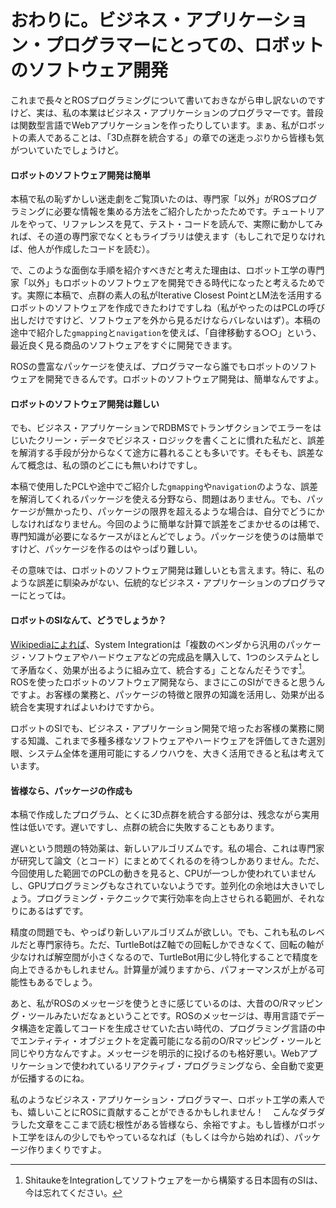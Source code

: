 # おわりに。ビジネス・アプリケーション・プログラマーにとっての、ロボットのソフトウェア開発

これまで長々とROSプログラミングについて書いておきながら申し訳ないのですけど、実は、私の本業はビジネス・アプリケーションのプログラマーです。普段は関数型言語でWebアプリケーションを作ったりしています。まぁ、私がロボットの素人であることは、「3D点群を統合する」の章での迷走っぷりから皆様も気がついていたでしょうけど。

#### ロボットのソフトウェア開発は簡単

本稿で私の恥ずかしい迷走劇をご覧頂いたのは、専門家「以外」がROSプログラミングに必要な情報を集める方法をご紹介したかったためです。チュートリアルをやって、リファレンスを見て、テスト・コードを読んで、実際に動かしてみれば、その道の専門家でなくともライブラリは使えます（もしこれで足りなければ、他人が作成したコードを読む）。

で、このような面倒な手順を紹介すべきだと考えた理由は、ロボット工学の専門家「以外」もロボットのソフトウェアを開発できる時代になったと考えるためです。実際に本稿で、点群の素人の私がIterative Closest PointとLM法を活用するロボットのソフトウェアを作成できたわけですしね（私がやったのはPCLの呼び出しだけですけど、ソフトウェアを外から見るだけならバレないはず）。本稿の途中で紹介した`gmapping`と`navigation`を使えば、「自律移動する○○」という、最近良く見る商品のソフトウェアをすぐに開発できます。

ROSの豊富なパッケージを使えば、プログラマーなら誰でもロボットのソフトウェアを開発できるんです。ロボットのソフトウェア開発は、簡単なんですよ。

#### ロボットのソフトウェア開発は難しい

でも、ビジネス・アプリケーションでRDBMSでトランザクションでエラーをはじいたクリーン・データでビジネス・ロジックを書くことに慣れた私だと、誤差を解消する手段が分からなくて途方に暮れることも多いです。そもそも、誤差なんて概念は、私の頭のどこにも無いわけですし。

本稿で使用したPCLや途中でご紹介した`gmapping`や`navigation`のような、誤差を解消してくれるパッケージを使える分野なら、問題はありません。でも、パッケージが無かったり、パッケージの限界を超えるような場合は、自分でどうにかしなければなりません。今回のように簡単な計算で誤差をごまかせるのは稀で、専門知識が必要になるケースがほとんどでしょう。パッケージを使うのは簡単ですけど、パッケージを作るのはやっぱり難しい。

その意味では、ロボットのソフトウェア開発は難しいとも言えます。特に、私のような誤差に馴染みがない、伝統的なビジネス・アプリケーションのプログラマーにとっては。

#### ロボットのSIなんて、どうでしょうか？

[Wikipediaによれば](https://ja.wikipedia.org/wiki/%E3%82%B7%E3%82%B9%E3%83%86%E3%83%A0%E3%82%A4%E3%83%B3%E3%83%86%E3%82%B0%E3%83%AC%E3%83%BC%E3%82%BF%E3%83%BC)、System Integrationは「複数のベンダから汎用のパッケージ・ソフトウェアやハードウェアなどの完成品を購入して、1つのシステムとして矛盾なく、効果が出るように組み立て、統合する」ことなんだそうです[^14]。ROSを使ったロボットのソフトウェア開発なら、まさにこのSIができると思うんですよ。お客様の業務と、パッケージの特徴と限界の知識を活用し、効果が出る統合を実現すればよいわけですから。

ロボットのSIでも、ビジネス・アプリケーション開発で培ったお客様の業務に関する知識、これまで多種多様なソフトウェアやハードウェアを評価してきた選別眼、システム全体を運用可能にするノウハウを、大きく活用できると私は考えています。

[^14]: ShitaukeをIntegrationしてソフトウェアを一から構築する日本固有のSIは、今は忘れてください。

#### 皆様なら、パッケージの作成も

本稿で作成したプログラム、とくに3D点群を統合する部分は、残念ながら実用性は低いです。遅いですし、点群の統合に失敗することもあります。

遅いという問題の特効薬は、新しいアルゴリズムです。私の場合、これは専門家が研究して論文（とコード）にまとめてくれるのを待つしかありません。ただ、今回使用した範囲でのPCLの動きを見ると、CPUが一つしか使われていませんし、GPUプログラミングもなされていないようです。並列化の余地は大きいでしょう。プログラミング・テクニックで実行効率を向上させられる範囲が、それなりにあるはずです。

精度の問題でも、やっぱり新しいアルゴリズムが欲しい。でも、これも私のレベルだと専門家待ち。ただ、TurtleBotはZ軸での回転しかできなくて、回転の軸が少なければ解空間が小さくなるので、TurtleBot用に少し特化することで精度を向上できるかもしれません。計算量が減りますから、パフォーマンスが上がる可能性もあるでしょう。

あと、私がROSのメッセージを使うときに感じているのは、大昔のO/Rマッピング・ツールみたいだなぁということです。ROSのメッセージは、専用言語でデータ構造を定義してコードを生成させていた古い時代の、プログラミング言語の中でエンティティ・オブジェクトを定義可能になる前のO/Rマッピング・ツールと同じやり方なんですよ。メッセージを明示的に投げるのも格好悪い。Webアプリケーションで使われているリアクティブ・プログラミングなら、全自動で変更が伝播するのにね。

私のようなビジネス・アプリケーション・プログラマー、ロボット工学の素人でも、嬉しいことにROSに貢献することができるかもしれません！　こんなダラダラした文章をここまで読む根性がある皆様なら、余裕ですよ。もし皆様がロボット工学をほんの少しでもやっているなれば（もしくは今から始めれば）、パッケージ作りまくりですよ。

